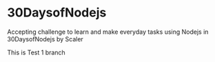 # 30DaysofNodejs
Accepting challenge to learn and make everyday tasks using Nodejs in 30DaysofNodejs by Scaler

This is Test 1 branch


